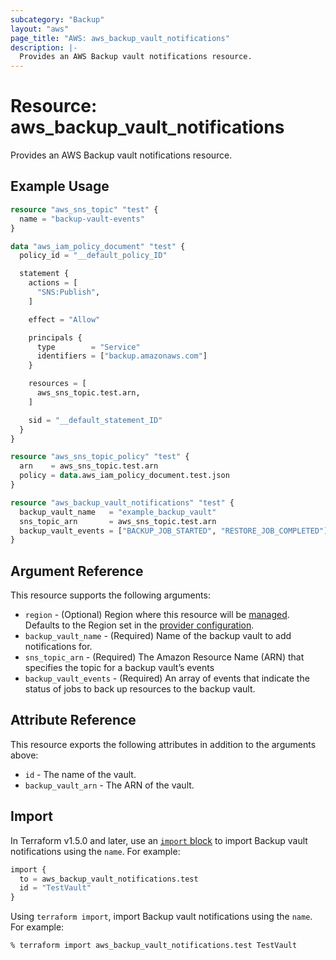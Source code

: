 ```yaml
---
subcategory: "Backup"
layout: "aws"
page_title: "AWS: aws_backup_vault_notifications"
description: |-
  Provides an AWS Backup vault notifications resource.
---
```


# Resource: aws_backup_vault_notifications

Provides an AWS Backup vault notifications resource.

## Example Usage

```terraform
resource "aws_sns_topic" "test" {
  name = "backup-vault-events"
}

data "aws_iam_policy_document" "test" {
  policy_id = "__default_policy_ID"

  statement {
    actions = [
      "SNS:Publish",
    ]

    effect = "Allow"

    principals {
      type        = "Service"
      identifiers = ["backup.amazonaws.com"]
    }

    resources = [
      aws_sns_topic.test.arn,
    ]

    sid = "__default_statement_ID"
  }
}

resource "aws_sns_topic_policy" "test" {
  arn    = aws_sns_topic.test.arn
  policy = data.aws_iam_policy_document.test.json
}

resource "aws_backup_vault_notifications" "test" {
  backup_vault_name   = "example_backup_vault"
  sns_topic_arn       = aws_sns_topic.test.arn
  backup_vault_events = ["BACKUP_JOB_STARTED", "RESTORE_JOB_COMPLETED"]
}
```

## Argument Reference

This resource supports the following arguments:

* `region` - (Optional) Region where this resource will be [managed](https://docs.aws.amazon.com/general/latest/gr/rande.html#regional-endpoints). Defaults to the Region set in the [provider configuration](https://registry.terraform.io/providers/hashicorp/aws/latest/docs#aws-configuration-reference).
* `backup_vault_name` - (Required) Name of the backup vault to add notifications for.
* `sns_topic_arn` - (Required) The Amazon Resource Name (ARN) that specifies the topic for a backup vault’s events
* `backup_vault_events` - (Required) An array of events that indicate the status of jobs to back up resources to the backup vault.

## Attribute Reference

This resource exports the following attributes in addition to the arguments above:

* `id` - The name of the vault.
* `backup_vault_arn` - The ARN of the vault.

## Import

In Terraform v1.5.0 and later, use an [`import` block](https://developer.hashicorp.com/terraform/language/import) to import Backup vault notifications using the `name`. For example:

```terraform
import {
  to = aws_backup_vault_notifications.test
  id = "TestVault"
}
```

Using `terraform import`, import Backup vault notifications using the `name`. For example:

```console
% terraform import aws_backup_vault_notifications.test TestVault
```
